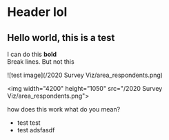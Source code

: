 Header lol
===


Hello world, this is a test
---

I can do this **bold**
<br>
Break lines.
But not this


![test image](/2020 Survey Viz/area_respondents.png)

<img width="4200" height=”1050" src="/2020 Survey Viz/area_respondents.png"></img>

how does this work
what do you mean?

* test test
* test adsfasdf
